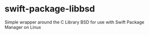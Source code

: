 # swift-package-libbsd

Simple wrapper around the C Library BSD for use with Swift Package Manager on Linux
